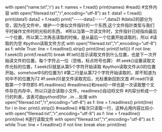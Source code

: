 with open("name.txt",'r') as f:
    names = f.read()
print(names)
#read()
#文件内容
with open("fileread.txt","r",encoding="utf-8") as f:
    data1 = f.read()
    print(data1)
    data2 = f.read()
    print("-----data2-----",data2)
#data2的部分为空，因为在文件中，维护一个类似文件指针的一个东西,这个文件指针类型与我们平时操作文件时的光标的东西，
#所以当第一次读文件时，文件指针已经指向最后一个位置，所以第二次再去读取的时候，是从最后一个位置开始读取的，所以
#读取的为空
#python读取文件方式
with open("fileread.txt","r",encoding="utf-8") as f:
    while True:
        line = f.readline().strip()
        print(line)
        print(f.tell())
        if not line:
            f.seek(0)
            print(f.read(1))
            break
#f.tell()显示读取文件到什么位置，也是下一次开始读文件的位置，每个字符占一位（空格，标点符号也算）
#f.seek()设置读取文件光标的位置，f.seek(5)就是从第5个字符开始读取
#python读取文件从0的位置开始，somehow中S的位置为1
#第二行是从第72个字符开始读取的，即不知道为何中不的位置为72
#f.seek(0)是文件读取完后，光标重新回到文首
#f.read(1)读取第一个字符即S
#5.readlines()
#readlines()和read()一样也是一次读取整个文件存在内存中，所以只适合读取小文件，readlines()自动将文件
#内容分析成一个行的列表，该表可由python的for ..in ...处理
with open("fileread.txt","r",encoding="utf-8") as f:
    line = f.readlines()
    print(line)
    for i in line:
        print(i.strip())
#readline()
#每次只读取一行，这种占用内容比较小
with open("fileread.txt","r",encoding="utf-8") as f:
    line = f.readline()
    print(line)
#逐行读取文件
with open("fileread.txt","r",encoding="utf-8") as f:
    while True:
        line = f.readline()
        if not line:
            break
        else:
            print(line)
